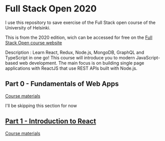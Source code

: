 # Full Stack Open 2020

I use this repository to save exercise of the Full Stack open course of the University of Helsinki.

This is from the 2020 edition, wich can be accessed for free on the [Full Stack Open course website](https://fullstackopen.com/en/)

Description :
Learn React, Redux, Node.js, MongoDB, GraphQL and TypeScript in one go! This course will introduce you to modern JavaScript-based web development. The main focus is on building single page applications with ReactJS that use REST APIs built with Node.js.

## Part 0 - Fundamentals of Web Apps

[Course materials](https://fullstackopen.com/en/part0)

I'll be skipping this section for now

## [Part 1 - Introduction to React](https://github.com/julio4/2020-fullstack-open/tree/main/part%201)

[Course materials](https://fullstackopen.com/en/part1)